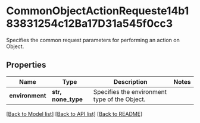 # CommonObjectActionRequeste14b183831254c12Ba17D31a545f0cc3

Specifies the common request parameters for performing an action on Object.

## Properties
Name | Type | Description | Notes
------------ | ------------- | ------------- | -------------
**environment** | **str, none_type** | Specifies the environment type of the Object. | 

[[Back to Model list]](../README.md#documentation-for-models) [[Back to API list]](../README.md#documentation-for-api-endpoints) [[Back to README]](../README.md)


